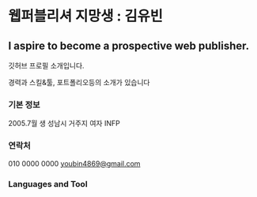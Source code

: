 # 웹퍼블리셔 지망생 : 김유빈
## I aspire to become a prospective web publisher.
깃허브 프로필 소개입니다.

경력과 스킬&툴, 포트폴리오등의 소개가 있습니다

### 기본 정보
2005.7월 생
성남시 거주지
여자
INFP

### 연락처
010 0000 0000
youbin4869@gmail.com

### Languages and Tool
